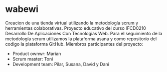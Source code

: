 # wabewi
Creacion de una tienda virtual utilizando la metodología scrum y herramientas colaborativas.
Proyecto educativo del curso IFCD0210 Desarrollo De Aplicaciones Con Tecnologias Web.
Para el seguimiento de la metodología scrum utilizamos la plataforma asana y como repositorío del codigo la plataforma GitHub.
Miembros participantes del proyecto:
  - Product ownwr: Marian
  - Scrum master: Toni
  - Development team: Pilar, Susana, David y Dani
